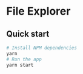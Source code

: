 # File Explorer

## Quick start

```sh
# Install NPM dependencies
yarn
# Run the app
yarn start
```
